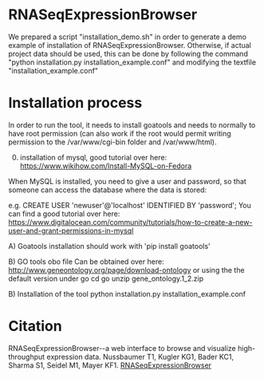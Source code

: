 # RNASeqExpressionBrowser

We prepared a script "installation_demo.sh" in order to generate a demo example of installation of RNASeqExpressionBrowser.
Otherwise, if actual project data should be used, this can be done by following the command
"python installation.py installation_example.conf" and modifying the textfile "installation_example.conf"


# Installation process

In order to run the tool, it needs to install goatools and needs to normally to have root permission (can also
work if the root would permit writing permission to the /var/www/cgi-bin folder and /var/www/html).

0) installation of mysql, good tutorial over here:
https://www.wikihow.com/Install-MySQL-on-Fedora

When MySQL is installed, you need to give a user and password, so that
someone can access the database where the data is stored:

e.g. CREATE USER 'newuser'@'localhost' IDENTIFIED BY 'password';
You can find a good tutorial over here: 
https://www.digitalocean.com/community/tutorials/how-to-create-a-new-user-and-grant-permissions-in-mysql

A) Goatools installation
should work with
'pip install goatools'

B) GO tools obo file
Can be obtained over here:
http://www.geneontology.org/page/download-ontology
or using the the default version under go
cd go
unzip gene_ontology.1_2.zip

B) Installation of the tool
python installation.py installation_example.conf


# Citation

RNASeqExpressionBrowser--a web interface to browse and visualize high-throughput expression data.
Nussbaumer T1, Kugler KG1, Bader KC1, Sharma S1, Seidel M1, Mayer KF1.
<a href='https://www.ncbi.nlm.nih.gov/pubmed/24833805'>RNASeqExpressionBrowser</a>
